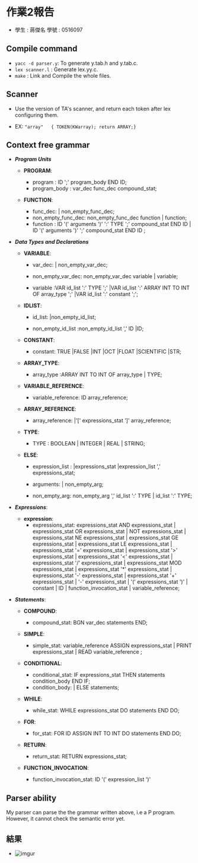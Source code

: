# 作業2報告
- 學生 : 蔣傑名 學號 : 0516097

## Compile command 
- `yacc -d parser.y`: To generate y.tab.h and y.tab.c.
- `lex scanner.l` : Generate lex.yy.c.
- `make` : Link and Compile the whole files.

## Scanner
- Use the version of TA's scanner, and return each token after lex configuring them.

- EX: `"array"   { TOKEN(KWarray); return ARRAY;}`

## Context free grammar 
- ***Program Units***
    - **PROGRAM**: 
        - program :    ID ';' program_body END ID;
        - program_body :      var_dec func_dec compound_stat;
        
    - **FUNCTION**:
        - func_dec: 
                    | non_empty_func_dec;
        - non_empty_func_dec:  non_empty_func_dec function | function;
        -  function    : ID  '('  arguments  ')'  ':'  TYPE  ';' compound_stat  END  ID 
          | ID '(' arguments ')' ';' compound_stat END ID ;
          
- ***Data Types and Declarations***
    - **VARIABLE**:
        - var_dec: 
                    | non_empty_var_dec;
                    
        - non_empty_var_dec:  non_empty_var_dec variable | variable;

        - variable         :VAR id_list ':' TYPE ';'
                |VAR id_list ':' ARRAY INT TO INT OF array_type ';'
                |VAR id_list ':' constant ';';
                
    - **IDLIST**:
        - id_list: 
                    |non_empty_id_list;

        - non_empty_id_list   :non_empty_id_list ',' ID
                    |ID;
                    
    - **CONSTANT**:
        - constant:       TRUE |FALSE |INT |OCT |FLOAT |SCIENTIFIC |STR;
         
    - **ARRAY_TYPE**:
        - array_type     :ARRAY INT TO INT OF array_type
                | TYPE; 
                
    - **VARIABLE_REFERENCE**:
        - variable_reference: ID array_reference;
         
    - **ARRAY_REFERENCE**:
        - array_reference: 
                    |'[' expressions_stat ']' array_reference;
                    
    - **TYPE**:
        - TYPE : BOOLEAN 
           | INTEGER 
           | REAL 
           | STRING;
           
    - **ELSE**:
        - expression_list :
                    |expressions_stat
                    |expression_list ',' expressions_stat;
                    
        - arguments: 
                    | non_empty_arg;

        - non_empty_arg:      non_empty_arg ',' id_list ':' TYPE 
                    | id_list ':' TYPE;
                    
- ***Expressions***:
    - **expression**:
        - expressions_stat:   expressions_stat AND expressions_stat
                    | expressions_stat OR expressions_stat
                    | NOT expressions_stat
                    | expressions_stat NE expressions_stat
                    | expressions_stat GE expressions_stat
                    | expressions_stat LE expressions_stat
                    | expressions_stat '=' expressions_stat
                    | expressions_stat '>' expressions_stat
                    | expressions_stat '<' expressions_stat
                    | expressions_stat '/' expressions_stat
                    | expressions_stat MOD expressions_stat
                    | expressions_stat '*' expressions_stat
                    | expressions_stat '-' expressions_stat
                    | expressions_stat '+' expressions_stat
                    | '-' expressions_stat
                    | '(' expressions_stat ')'
                    | constant
                    | ID 
                    | function_invocation_stat
                    | variable_reference;

- ***Statements***: 
    - **COMPOUND**:
       - compound_stat: BGN var_dec statements END;
       
    - **SIMPLE**:
        - simple_stat:        variable_reference  ASSIGN expressions_stat 
                    | PRINT expressions_stat 
                    | READ variable_reference ;

    - **CONDITIONAL**:
        - conditional_stat: IF expressions_stat THEN statements condition_body END IF;
        - condition_body: 
                | ELSE statements;

    - **WHILE**:
        - while_stat: WHILE expressions_stat DO statements END DO;
        
    - **FOR**:
        - for_stat: FOR ID ASSIGN INT TO INT DO statements END DO;
         
    - **RETURN**:
        - return_stat: RETURN expressions_stat;
         
    - **FUNCTION_INVOCATION**:
        - function_invocation_stat: ID '(' expression_list ')'


## Parser ability

My parser can parse the the grammar written above, i.e a P program. However, it cannot check the semantic error yet. 


## 結果

- ![imgur](https://imgur.com/N1Dgwg3.png)